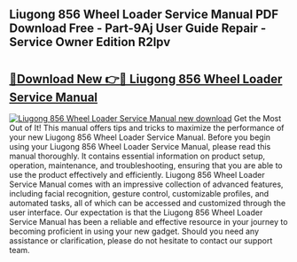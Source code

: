 ## Liugong 856 Wheel Loader Service Manual PDF Download Free - Part-9Aj User Guide Repair - Service Owner Edition R2lpv

# <h2><a href="http://bc36762.oget.top/?id=Liugong+856+Wheel+Loader+Service+Manual">🔗Download New 👉🔴 Liugong 856 Wheel Loader Service Manual</a></h2>

[![Liugong 856 Wheel Loader Service Manual new download](https://i.imgur.com/5g1atiW.png)](http://bc36762.oget.top/?id=Liugong+856+Wheel+Loader+Service+Manual)
Get the Most Out of It! This manual offers tips and tricks to maximize the performance of your new Liugong 856 Wheel Loader Service Manual. Before you begin using your Liugong 856 Wheel Loader Service Manual, please read this manual thoroughly. It contains essential information on product setup, operation, maintenance, and troubleshooting, ensuring that you are able to use the product effectively and efficiently. Liugong 856 Wheel Loader Service Manual comes with an impressive collection of advanced features, including facial recognition, gesture control, customizable profiles, and automated tasks, all of which can be accessed and customized through the user interface. Our expectation is that the Liugong 856 Wheel Loader Service Manual has been a reliable and effective resource in your journey to becoming proficient in using your new gadget. Should you need any assistance or clarification, please do not hesitate to contact our support team.
